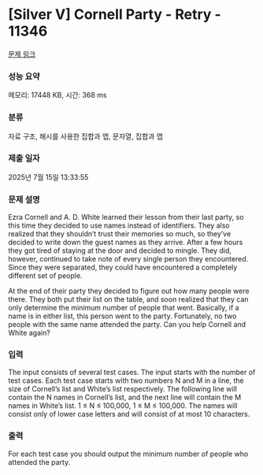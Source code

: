 # [Silver V] Cornell Party - Retry - 11346 

[문제 링크](https://www.acmicpc.net/problem/11346) 

### 성능 요약

메모리: 17448 KB, 시간: 368 ms

### 분류

자료 구조, 해시를 사용한 집합과 맵, 문자열, 집합과 맵

### 제출 일자

2025년 7월 15일 13:33:55

### 문제 설명

<p>Ezra Cornell and A. D. White learned their lesson from their last party, so this time they decided to use names instead of identifiers. They also realized that they shouldn’t trust their memories so much, so they’ve decided to write down the guest names as they arrive. After a few hours they got tired of staying at the door and decided to mingle. They did, however, continued to take note of every single person they encountered. Since they were separated, they could have encountered a completely different set of people.</p>

<p>At the end of their party they decided to figure out how many people were there. They both put their list on the table, and soon realized that they can only determine the minimum number of people that went. Basically, if a name is in either list, this person went to the party. Fortunately, no two people with the same name attended the party. Can you help Cornell and White again?</p>

### 입력 

 <p>The input consists of several test cases. The input starts with the number of test cases. Each test case starts with two numbers N and M in a line, the size of Cornell’s list and White’s list respectively. The following line will contain the N names in Cornell’s list, and the next line will contain the M names in White’s list. 1 ≤ N ≤ 100,000, 1 ≤ M ≤ 100,000. The names will consist only of lower case letters and will consist of at most 10 characters.</p>

### 출력 

 <p>For each test case you should output the minimum number of people who attended the party.</p>

